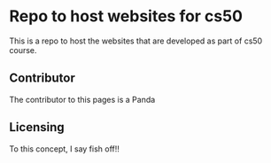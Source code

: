 # Repo to host websites for cs50

This is a repo to host the websites that are developed as part of cs50 course. 

## Contributor

The contributor to this pages is a Panda

## Licensing

To this concept, I say fish off!!


